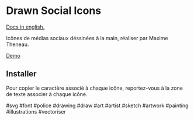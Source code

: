 # Drawn Social Icons

[Docs in english.](./README.md)

Icônes de médias sociaux déssinées à la main, réaliser par Maxime Theneau.

[Demo](https://maximetheneau.github.io/Drawn-Social-Icons/demo-files/demo.html )


## Installer

Pour copier le caractère associé à chaque icône, reportez-vous à la zone de texte associer à chaque icône.

#svg #font #police #drawing #draw #art #artist #sketch #artwork #painting #illustrations #vectoriser
